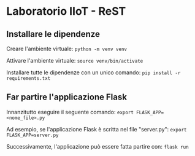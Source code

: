 # Laboratorio IIoT - ReST

## Installare le dipendenze
Creare l'ambiente virtuale:
```python -m venv venv```

Attivare l'ambiente virtuale:
```source venv/bin/activate```

Installare tutte le dipendenze con un unico comando:
```pip install -r requirements.txt```

## Far partire l'applicazione Flask
Innanzitutto eseguire il seguente comando:
```export FLASK_APP=<nome_file>.py```

Ad esempio, se l'applicazione Flask è scritta nel file "server.py":
```export FLASK_APP=server.py```

Successivamente, l'applicazione può essere fatta partire con:
```flask run```
